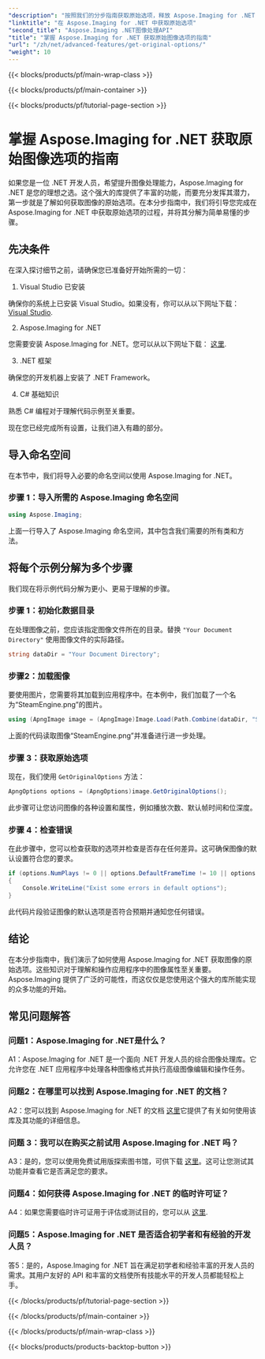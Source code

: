 ```yaml
---
"description": "按照我们的分步指南获取原始选项，释放 Aspose.Imaging for .NET 的全部潜力。学习如何轻松地在 .NET 应用程序中处理图像。"
"linktitle": "在 Aspose.Imaging for .NET 中获取原始选项"
"second_title": "Aspose.Imaging .NET图像处理API"
"title": "掌握 Aspose.Imaging for .NET 获取原始图像选项的指南"
"url": "/zh/net/advanced-features/get-original-options/"
"weight": 10
---
```


{{< blocks/products/pf/main-wrap-class >}}

{{< blocks/products/pf/main-container >}}

{{< blocks/products/pf/tutorial-page-section >}}

# 掌握 Aspose.Imaging for .NET 获取原始图像选项的指南

如果您是一位 .NET 开发人员，希望提升图像处理能力，Aspose.Imaging for .NET 是您的理想之选。这个强大的库提供了丰富的功能，而要充分发挥其潜力，第一步就是了解如何获取图像的原始选项。在本分步指南中，我们将引导您完成在 Aspose.Imaging for .NET 中获取原始选项的过程，并将其分解为简单易懂的步骤。

## 先决条件

在深入探讨细节之前，请确保您已准备好开始所需的一切：

1. Visual Studio 已安装

确保你的系统上已安装 Visual Studio。如果没有，你可以从以下网址下载： [Visual Studio](https://visualstudio。microsoft.com/).

2. Aspose.Imaging for .NET

您需要安装 Aspose.Imaging for .NET。您可以从以下网址下载： [这里](https://releases。aspose.com/imaging/net/).

3. .NET 框架

确保您的开发机器上安装了 .NET Framework。

4. C# 基础知识

熟悉 C# 编程对于理解代码示例至关重要。

现在您已经完成所有设置，让我们进入有趣的部分。

## 导入命名空间

在本节中，我们将导入必要的命名空间以使用 Aspose.Imaging for .NET。

### 步骤 1：导入所需的 Aspose.Imaging 命名空间

```csharp
using Aspose.Imaging;
```

上面一行导入了 Aspose.Imaging 命名空间，其中包含我们需要的所有类和方法。

## 将每个示例分解为多个步骤

我们现在将示例代码分解为更小、更易于理解的步骤。

### 步骤 1：初始化数据目录

在处理图像之前，您应该指定图像文件所在的目录。替换 `"Your Document Directory"` 使用图像文件的实际路径。

```csharp
string dataDir = "Your Document Directory";
```

### 步骤2：加载图像

要使用图片，您需要将其加载到应用程序中。在本例中，我们加载了一个名为“SteamEngine.png”的图片。

```csharp
using (ApngImage image = (ApngImage)Image.Load(Path.Combine(dataDir, "SteamEngine.png")))
```

上面的代码读取图像“SteamEngine.png”并准备进行进一步处理。

### 步骤 3：获取原始选项

现在，我们使用 `GetOriginalOptions` 方法：

```csharp
ApngOptions options = (ApngOptions)image.GetOriginalOptions();
```

此步骤可让您访问图像的各种设置和属性，例如播放次数、默认帧时间和位深度。

### 步骤 4：检查错误

在此步骤中，您可以检查获取的选项并检查是否存在任何差异。这可确保图像的默认设置符合您的要求。

```csharp
if (options.NumPlays != 0 || options.DefaultFrameTime != 10 || options.BitDepth != 8)
{
    Console.WriteLine("Exist some errors in default options");
}
```

此代码片段验证图像的默认选项是否符合预期并通知您任何错误。

## 结论

在本分步指南中，我们演示了如何使用 Aspose.Imaging for .NET 获取图像的原始选项。这些知识对于理解和操作应用程序中的图像属性至关重要。Aspose.Imaging 提供了广泛的可能性，而这仅仅是您使用这个强大的库所能实现的众多功能的开始。

## 常见问题解答

### 问题1：Aspose.Imaging for .NET是什么？

A1：Aspose.Imaging for .NET 是一个面向 .NET 开发人员的综合图像处理库。它允许您在 .NET 应用程序中处理各种图像格式并执行高级图像编辑和操作任务。

### 问题2：在哪里可以找到 Aspose.Imaging for .NET 的文档？

A2：您可以找到 Aspose.Imaging for .NET 的文档 [这里](https://reference.aspose.com/imaging/net/)它提供了有关如何使用该库及其功能的详细信息。

### 问题 3：我可以在购买之前试用 Aspose.Imaging for .NET 吗？

A3：是的，您可以使用免费试用版探索图书馆，可供下载 [这里](https://releases.aspose.com/)。这可让您测试其功能并查看它是否满足您的要求。

### 问题4：如何获得 Aspose.Imaging for .NET 的临时许可证？

A4：如果您需要临时许可证用于评估或测试目的，您可以从 [这里](https://purchase。aspose.com/temporary-license/).

### 问题5：Aspose.Imaging for .NET 是否适合初学者和有经验的开发人员？

答5：是的，Aspose.Imaging for .NET 旨在满足初学者和经验丰富的开发人员的需求。其用户友好的 API 和丰富的文档使所有技能水平的开发人员都能轻松上手。

{{< /blocks/products/pf/tutorial-page-section >}}

{{< /blocks/products/pf/main-container >}}

{{< /blocks/products/pf/main-wrap-class >}}

{{< blocks/products/products-backtop-button >}}